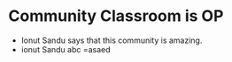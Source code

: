 # Community Classroom is OP

- Ionut Sandu says that this community is amazing.
- ionut Sandu abc
=asaed